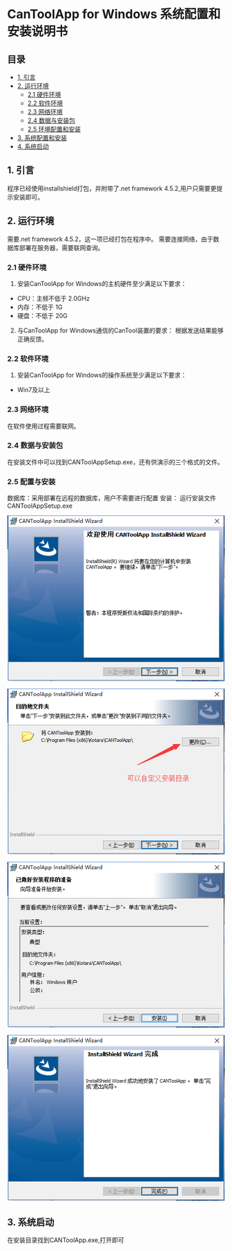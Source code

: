 ﻿# CanToolApp for Windows 系统配置和安装说明书
## 目录

  * [1. 引言](#1-引言)
  * [2. 运行环境](#2-运行环境)
    * [2.1 硬件环境](#21-硬件环境)
    * [2.2 软件环境](#22-软件环境)
    * [2.3 网络环境](#23-网络环境)
    * [2.4 数据与安装包](#24-数据与安装包)
    * [2.5 环境配置和安装](#25-环境配置和安装)
  * [3. 系统配置和安装](#4-系统配置和安装)
  * [4. 系统启动](#4-系统启动)


## 1. 引言
程序已经使用installshield打包，并附带了.net framework 4.5.2,用户只需要更提示安装即可。

## 2. 运行环境
 需要.net framework 4.5.2，这一项已经打包在程序中。
 需要连接网络，由于数据库部署在服务器，需要联网查询。

### 2.1 硬件环境
1. 安装CanToolApp for Windows的主机硬件至少满足以下要求：
- CPU：主频不低于 2.0GHz    
- 内存：不低于 1G  
- 硬盘：不低于 20G

2. 与CanToolApp for Windows通信的CanTool装置的要求：
根据发送结果能够正确反馈。

### 2.2 软件环境
1. 安装CanToolApp for Windows的操作系统至少满足以下要求：
- Win7及以上

### 2.3 网络环境
在软件使用过程需要联网。

### 2.4 数据与安装包
在安装文件中可以找到CANToolAppSetup.exe，还有供演示的三个格式的文件。


### 2.5 配置与安装
数据库：采用部署在远程的数据库，用户不需要进行配置
安装：
运行安装文件CANToolAppSetup.exe

![1](https://github.com/little-by/store/blob/master/CANToolApp/1.png)

![2](https://github.com/little-by/store/blob/master/CANToolApp/2.png)

![3](https://github.com/little-by/store/blob/master/CANToolApp/3.png)

![4](https://github.com/little-by/store/blob/master/CANToolApp/4.png)


## 3. 系统启动
在安装目录找到CANToolApp.exe,打开即可
